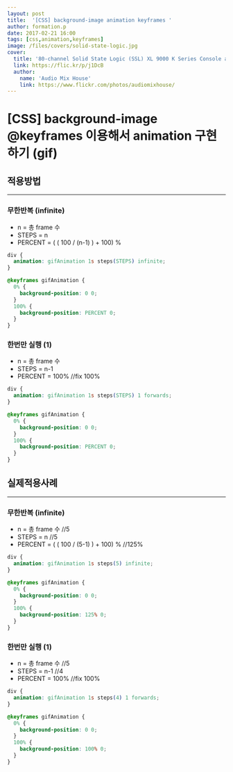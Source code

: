 ```yaml
---
layout: post
title:  '[CSS] background-image animation keyframes '
author: formation.p
date: 2017-02-21 16:00
tags: [css,animation,keyframes]
image: /files/covers/solid-state-logic.jpg
cover:
  title: '80-channel Solid State Logic (SSL) XL 9000 K Series Console at Audio Mix House, Studio B'
  link: https://flic.kr/p/j1DcB
  author:
    name: 'Audio Mix House'
    link: https://www.flickr.com/photos/audiomixhouse/
---
```


# [CSS] background-image @keyframes 이용해서 animation 구현하기 (gif)

## 적용방법
---
### 무한반복 (infinite)
* n = 총 frame 수
* STEPS = n
* PERCENT = ( ( 100 / (n-1) ) + 100) %

```css
div {
  animation: gifAnimation 1s steps(STEPS) infinite;
}

@keyframes gifAnimation {
  0% {
    background-position: 0 0;
  }
  100% {
    background-position: PERCENT 0;
  }
}
```

### 한번만 실행 (1)
* n = 총 frame 수
* STEPS = n-1
* PERCENT = 100% //fix 100%

```css
div {
  animation: gifAnimation 1s steps(STEPS) 1 forwards;
}

@keyframes gifAnimation {
  0% {
    background-position: 0 0;
  }
  100% {
    background-position: PERCENT 0;
  }
}
```

## 실제적용사례
---
### 무한반복 (infinite)
* n = 총 frame 수 //5
* STEPS = n //5
* PERCENT = ( ( 100 / (5-1) ) + 100) % //125%

```css
div {
  animation: gifAnimation 1s steps(5) infinite;
}

@keyframes gifAnimation {
  0% {
    background-position: 0 0;
  }
  100% {
    background-position: 125% 0;
  }
}
```

### 한번만 실행 (1)
* n = 총 frame 수 //5
* STEPS = n-1 //4
* PERCENT = 100% //fix 100%

```css
div {
  animation: gifAnimation 1s steps(4) 1 forwards;
}

@keyframes gifAnimation {
  0% {
    background-position: 0 0;
  }
  100% {
    background-position: 100% 0;
  }
}
```

